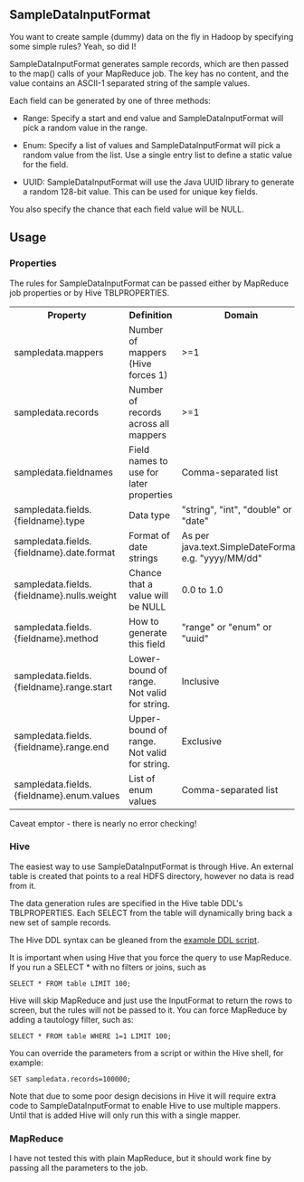 ## SampleDataInputFormat

You want to create sample (dummy) data on the fly in Hadoop by specifying some simple rules? Yeah, so did I!

SampleDataInputFormat generates sample records, which are then passed to the map() calls of your MapReduce job. The key has no content, and the value contains an ASCII-1 separated string of the sample values.

Each field can be generated by one of three methods:

* Range: Specify a start and end value and SampleDataInputFormat will pick a random value in the range.

* Enum: Specify a list of values and SampleDataInputFormat will pick a random value from the list. Use a single entry list to define a static value for the field.

* UUID: SampleDataInputFormat will use the Java UUID library to generate a random 128-bit value. This can be used for unique key fields.

You also specify the chance that each field value will be NULL.

## Usage

### Properties
The rules for SampleDataInputFormat can be passed either by MapReduce job properties or by Hive TBLPROPERTIES.

<table>
  <tr>
    <th>Property</th><th>Definition</th><th>Domain</th>
  </tr>
  <tr>
    <td>sampledata.mappers</td><td>Number of mappers (Hive forces 1)</td><td>&gt;=1</td>
  </tr>
  <tr>
    <td>sampledata.records</td><td>Number of records across all mappers</td><td>&gt;=1</td>
  </tr>
  <tr>
    <td>sampledata.fieldnames</td><td>Field names to use for later properties</td><td>Comma-separated list</td>
  </tr>
  <tr>
    <td>sampledata.fields.{fieldname}.type</td><td>Data type</td><td>"string", "int", "double" or "date"</td>
  </tr>
  <tr>
    <td>sampledata.fields.{fieldname}.date.format</td><td>Format of date strings</td><td>As per java.text.SimpleDateFormat, e.g. "yyyy/MM/dd"</td>
  </tr>
  <tr>
    <td>sampledata.fields.{fieldname}.nulls.weight</td><td>Chance that a value will be NULL</td><td>0.0 to 1.0</td>
  </tr>
  <tr>
    <td>sampledata.fields.{fieldname}.method</td><td>How to generate this field</td><td>"range" or "enum" or "uuid"</td>
  </tr>
  <tr>
    <td>sampledata.fields.{fieldname}.range.start</td><td>Lower-bound of range. Not valid for string.</td><td>Inclusive</td>
  </tr>
  <tr>
    <td>sampledata.fields.{fieldname}.range.end</td><td>Upper-bound of range. Not valid for string.</td><td>Exclusive</td>
  </tr>
  <tr>
    <td>sampledata.fields.{fieldname}.enum.values</td><td>List of enum values</td><td>Comma-separated list</td>
  </tr>
</table>

Caveat emptor - there is nearly no error checking!

### Hive

The easiest way to use SampleDataInputFormat is through Hive. An external table is created that points to a real HDFS directory, however no data is read from it.

The data generation rules are specified in the Hive table DDL's TBLPROPERTIES. Each SELECT from the table will dynamically bring back a new set of sample records.

The Hive DDL syntax can be gleaned from the [example DDL script](http://github.mtv.cloudera.com/jeremy/SampleDataInputFormat/blob/master/src/scripts/createtable.sql).


It is important when using Hive that you force the query to use MapReduce. If you run a SELECT * with no filters or joins, such as

    SELECT * FROM table LIMIT 100;

Hive will skip MapReduce and just use the InputFormat to return the rows to screen, but the rules will not be passed to it. You can force MapReduce by adding a tautology filter, such as:

    SELECT * FROM table WHERE 1=1 LIMIT 100;


You can override the parameters from a script or within the Hive shell, for example:

    SET sampledata.records=100000;


Note that due to some poor design decisions in Hive it will require extra code to SampleDataInputFormat to enable Hive to use multiple mappers. Until that is added Hive will only run this with a single mapper.

### MapReduce

I have not tested this with plain MapReduce, but it should work fine by passing all the parameters to the job.